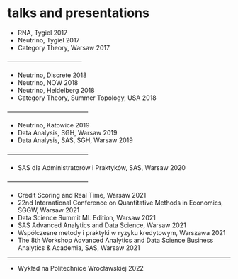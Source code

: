 # talks and presentations


- RNA, Tygiel 2017
- Neutrino, Tygiel 2017
- Category Theory, Warsaw 2017

————————————
- Neutrino, Discrete 2018
- Neutrino, NOW 2018
- Neutrino, Heidelberg 2018
- Category Theory, Summer Topology, USA 2018

—————————————
- Neutrino, Katowice 2019
- Data Analysis, SGH, Warsaw 2019
- Data Analysis, SAS, SGH, Warsaw 2019

—————————————
- SAS dla Administratorów i Praktyków, SAS, Warsaw 2020

—————————————
- Credit Scoring and Real Time, Warsaw 2021
- 22nd International Conference on Quantitative Methods in Economics, SGGW, Warsaw 2021
- Data Science Summit ML Edition, Warsaw 2021
- SAS Advanced Analytics and Data Science, Warsaw 2021
- Współczesne metody i praktyki w ryzyku kredytowym, Warszawa 2021
- The 8th Workshop Advanced Analytics and Data Science Business Analytics & Academia, SAS, Warsaw 2021

----------------------------------------
- Wykład na Politechnice Wrocławskiej 2022
